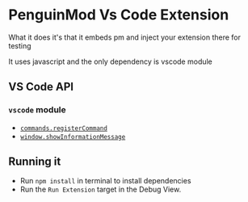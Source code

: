 # PenguinMod Vs Code Extension

What it does it's that it embeds pm and inject your extension there for testing

It uses javascript and the only dependency is vscode module

## VS Code API

### `vscode` module

- [`commands.registerCommand`](https://code.visualstudio.com/api/references/vscode-api#commands.registerCommand)
- [`window.showInformationMessage`](https://code.visualstudio.com/api/references/vscode-api#window.showInformationMessage)

## Running it

- Run `npm install` in terminal to install dependencies
- Run the `Run Extension` target in the Debug View.
